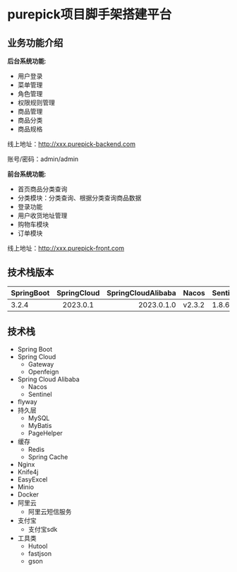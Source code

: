 # purepick项目脚手架搭建平台

## 业务功能介绍

**后台系统功能**:

- 用户登录
- 菜单管理
- 角色管理
- 权限规则管理
- 商品管理
- 商品分类
- 商品规格

线上地址：http://xxx.purepick-backend.com

账号/密码：admin/admin

**前台系统功能**:

- 首页商品分类查询
- 分类模块：分类查询、根据分类查询商品数据
- 登录功能
- 用户收货地址管理
- 购物车模块
- 订单模块

线上地址：http://xxx.purepick-front.com

## 技术栈版本

| SpringBoot | SpringCloud | SpringCloudAlibaba | Nacos  | Sentinel | MySQL  | MyBatis | PageHelper | Knife4j | EasyExcel | Minio  | Hutool |
|:-----------|:-----------:|-------------------:|--------|----------|--------|---------|------------|---------|-----------|--------|--------|
| 3.2.4      |  2023.0.1   |         2023.0.1.0 | v2.3.2 | 1.8.6    | 8.0.29 | 3.0.3   | 1.4.6      | 4.4.0   | 4.0.2     | 8.5.10 | 5.8.25 |

## 技术栈

- Spring Boot
- Spring Cloud
    - Gateway
    - Openfeign
- Spring Cloud Alibaba
    - Nacos
    - Sentinel
- flyway
- 持久层
    - MySQL
    - MyBatis
    - PageHelper
- 缓存
    - Redis
    - Spring Cache
- Nginx
- Knife4j
- EasyExcel
- Minio
- Docker
- 阿里云
    - 阿里云短信服务
- 支付宝
    - 支付宝sdk
- 工具类
    - Hutool
    - fastjson
    - gson
